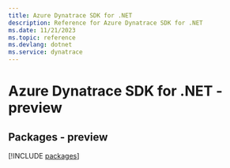 ```yaml
---
title: Azure Dynatrace SDK for .NET
description: Reference for Azure Dynatrace SDK for .NET
ms.date: 11/21/2023
ms.topic: reference
ms.devlang: dotnet
ms.service: dynatrace
---
```

# Azure Dynatrace SDK for .NET - preview
## Packages - preview
[!INCLUDE [packages](dynatrace-index.md)]